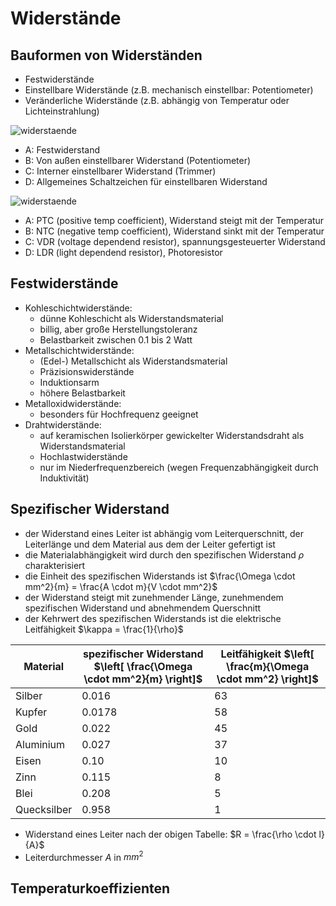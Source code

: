 # Widerstände

## Bauformen von Widerständen

- Festwiderstände
- Einstellbare Widerstände (z.B. mechanisch einstellbar: Potentiometer)
- Veränderliche Widerstände (z.B. abhängig von Temperatur oder Lichteinstrahlung)

![widerstaende](https://www.darc.de/fileadmin/filemounts/referate/ajw/Onlinelehrgang/e04/Bild04-01.gif)

- A: Festwiderstand
- B: Von außen einstellbarer Widerstand (Potentiometer)
- C: Interner einstellbarer Widerstand (Trimmer)
- D: Allgemeines Schaltzeichen für einstellbaren Widerstand

![widerstaende](https://www.darc.de/fileadmin/filemounts/referate/ajw/Onlinelehrgang/e04/Bild04-04.gif)

- A: PTC (positive temp coefficient), Widerstand steigt mit der Temperatur
- B: NTC (negative temp coefficient), Widerstand sinkt mit der Temperatur
- C: VDR (voltage dependend resistor), spannungsgesteuerter Widerstand
- D: LDR (light dependend resistor), Photoresistor

## Festwiderstände

- Kohleschichtwiderstände:
  - dünne Kohleschicht als Widerstandsmaterial
  - billig, aber große Herstellungstoleranz
  - Belastbarkeit zwischen 0.1 bis 2 Watt
- Metallschichtwiderstände:
  - (Edel-) Metallschicht als Widerstandsmaterial
  - Präzisionswiderstände
  - Induktionsarm
  - höhere Belastbarkeit
- Metalloxidwiderstände:
  - besonders für Hochfrequenz geeignet
- Drahtwiderstände:
  - auf keramischen Isolierkörper gewickelter Widerstandsdraht als Widerstandsmaterial
  - Hochlastwiderstände
  - nur im Niederfrequenzbereich (wegen Frequenzabhängigkeit durch Induktivität)

## Spezifischer Widerstand

- der Widerstand eines Leiter ist abhängig vom Leiterquerschnitt, der Leiterlänge und dem Material aus dem der Leiter gefertigt ist
- die Materialabhängigkeit wird durch den spezifischen Widerstand $\rho$ charakterisiert
- die Einheit des spezifischen Widerstands ist $\frac{\Omega \cdot mm^2}{m} = \frac{A \cdot m}{V \cdot mm^2}$
- der Widerstand steigt mit zunehmender Länge, zunehmendem spezifischen Widerstand und abnehmendem Querschnitt
- der Kehrwert des spezifischen Widerstands ist die elektrische Leitfähigkeit $\kappa = \frac{1}{\rho}$

| Material    | spezifischer Widerstand $\left[ \frac{\Omega \cdot mm^2}{m} \right]$ | Leitfähigkeit $\left[ \frac{m}{\Omega \cdot mm^2} \right]$ |
| ----------- | -------------------------------------------------------------------- | ---------------------------------------------------------- |
| Silber      | 0.016                                                                | 63                                                         |
| Kupfer      | 0.0178                                                               | 58                                                         |
| Gold        | 0.022                                                                | 45                                                         |
| Aluminium   | 0.027                                                                | 37                                                         |
| Eisen       | 0.10                                                                 | 10                                                         |
| Zinn        | 0.115                                                                | 8                                                          |
| Blei        | 0.208                                                                | 5                                                          |
| Quecksilber | 0.958                                                                | 1                                                          |

- Widerstand eines Leiter nach der obigen Tabelle: $R = \frac{\rho \cdot l}{A}$
- Leiterdurchmesser $A$ in $mm^2$

## Temperaturkoeffizienten
